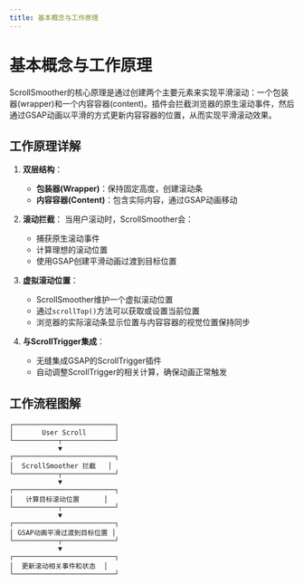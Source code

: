```yaml
---
title: 基本概念与工作原理
---
```


# 基本概念与工作原理

ScrollSmoother的核心原理是通过创建两个主要元素来实现平滑滚动：一个包装器(wrapper)和一个内容容器(content)。插件会拦截浏览器的原生滚动事件，然后通过GSAP动画以平滑的方式更新内容容器的位置，从而实现平滑滚动效果。

## 工作原理详解

1. **双层结构**：
   - **包装器(Wrapper)**：保持固定高度，创建滚动条
   - **内容容器(Content)**：包含实际内容，通过GSAP动画移动

2. **滚动拦截**：
   当用户滚动时，ScrollSmoother会：
   - 捕获原生滚动事件
   - 计算理想的滚动位置
   - 使用GSAP创建平滑动画过渡到目标位置

3. **虚拟滚动位置**：
   - ScrollSmoother维护一个虚拟滚动位置
   - 通过`scrollTop()`方法可以获取或设置当前位置
   - 浏览器的实际滚动条显示位置与内容容器的视觉位置保持同步

4. **与ScrollTrigger集成**：
   - 无缝集成GSAP的ScrollTrigger插件
   - 自动调整ScrollTrigger的相关计算，确保动画正常触发

## 工作流程图解

```
┌─────────────────────────┐
│       User Scroll       │
└───────────┬─────────────┘
            ▼
┌─────────────────────────┐
│  ScrollSmoother 拦截   │
└───────────┬─────────────┘
            ▼
┌─────────────────────────┐
│   计算目标滚动位置      │
└───────────┬─────────────┘
            ▼
┌─────────────────────────┐
│ GSAP动画平滑过渡到目标位置 │
└───────────┬─────────────┘
            ▼
┌─────────────────────────┐
│  更新滚动相关事件和状态  │
└─────────────────────────┘
``` 